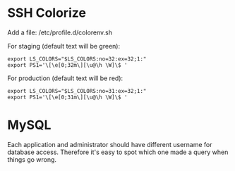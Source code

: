 # SSH Colorize

Add a file: /etc/profile.d/colorenv.sh

For staging (default text will be green):
```
export LS_COLORS="$LS_COLORS:no=32:ex=32;1:"
export PS1='\[\e[0;32m\][\u@\h \W]\$ '
```

For production (default text will be red):
```
export LS_COLORS="$LS_COLORS:no=31:ex=32;1:"
export PS1='\[\e[0;31m\][\u@\h \W]\$ '
```

# MySQL
Each application and administrator should have different username for database access. Therefore it's easy to spot which one made a query when things go wrong.
